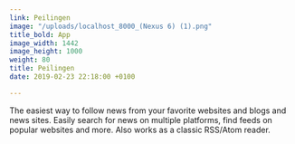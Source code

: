 ```yaml
---
link: Peilingen
image: "/uploads/localhost_8000_(Nexus 6) (1).png"
title_bold: App
image_width: 1442
image_height: 1000
weight: 80
title: Peilingen
date: 2019-02-23 22:18:00 +0100

---
```

The easiest way to follow news from your favorite websites and blogs and news sites. Easily search for news on multiple platforms, find feeds on popular websites and more. Also works as a classic RSS/Atom reader.